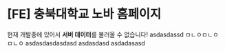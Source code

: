 # [FE] 충북대학교 노바 홈페이지

현재 개발중에 있어서 **서버 데이터**를 불러올 수 없습니다!
asdasdassd
ㅁㄴㅇㅁㄴㅇㅁㄴㅇ
asdasdasdasdasd
asdasdasd
asdadasasd
